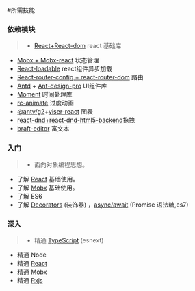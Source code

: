 #所需技能
### 依赖模块
>* [React+React-dom](https://reactjs.org/) 	react 基础库
* [Mobx + Mobx-react](https://cn.mobx.js.org/)				状态管理
* [React-loadable](https://reactjs.org/docs/code-splitting.html) react组件异步加载
* [React-router-config + react-router-dom](https://reacttraining.com/) 路由
* [Antd](https://ant.design/index-cn)    + [Ant-design-pro](https://pro.ant.design/components/AvatarList-cn)                 			UI组件库
* [Moment](https://momentjs.com/) 时间处理库
* [rc-animate](https://motion.ant.design/) 过度动画
* [@antv/g2](https://antv.alipay.com/zh-cn/index.html)+[viser-react](https://viserjs.github.io/) 图表
* [react-dnd+react-dnd-html5-backend](https://github.com/react-dnd/react-dnd)拖拽
* [braft-editor](https://github.com/margox/braft-editor) 富文本

### 入门   

> *  面向对象编程思想。<br>
*  了解 [React](https://reactjs.org/) 基础使用。<br>
*  了解 [Mobx](https://cn.mobx.js.org/) 基础使用。<br>
*  了解 ES6 <br>
*  了解 [Decorators](http://www.typescriptlang.org/docs/handbook/decorators.html) (装饰器) ，[async/await](https://github.com/Microsoft/TypeScript/issues/1664) (Promise 语法糖,es7)

### 深入

> * 精通 [TypeScript](http://www.typescriptlang.org/) (esnext)<br>
* 精通 Node<br>
* 精通 [React](https://reactjs.org/)<br>
* 精通 [Mobx](https://cn.mobx.js.org/)<br>
* 精通 [Rxjs](https://cn.rx.js.org/)<br>
